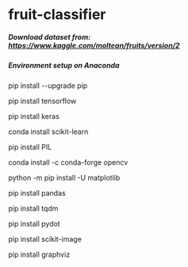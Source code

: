 # fruit-classifier
##### Download dataset from: https://www.kaggle.com/moltean/fruits/version/2

##### Environment setup on Anaconda

pip install --upgrade pip

pip install tensorflow

pip install keras

conda install scikit-learn

pip install PIL

conda install -c conda-forge opencv

python -m pip install -U matplotlib

pip install pandas

pip install tqdm

pip install pydot

pip install scikit-image

pip install graphviz
